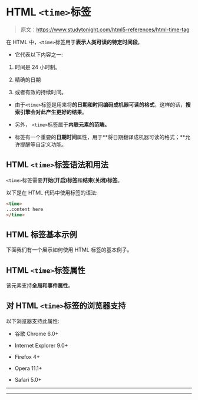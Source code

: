 # HTML `<time>`标签

> 原文：<https://www.studytonight.com/html5-references/html-time-tag>

在 HTML 中，`<time>`标签用于**表示人类可读的特定时间段**。

*   它代表以下内容之一:

1.  时间是 24 小时制。

2.  精确的日期

3.  或者有效的持续时间。

*   由于`<time>`标签是用来将**的日期和时间编码成机器可读的格式**，这样的话，**搜索引擎会对此产生更好的结果**。

*   另外， `<time>`标签属于**内联元素的范畴。**

*   <time>标签有一个重要的**日期时间**属性，用于**将日期翻译成机器可读的格式；**允许提醒等自定义功能。</time>

## HTML `<time>`标签语法和用法

`<time>`标签需要**开始(开启)标签**和**结束(关闭)标签**。

以下是在 HTML 代码中使用<time>标签的语法:</time>

```html
<time>
..content here
</time>
```

## HTML <time>标签基本示例</time>

下面我们有一个展示如何使用 HTML <time>标签的基本例子。</time>

## HTML `<time>`标签属性

该元素支持**全局和事件属性**。

## 对 HTML `<time>`标签的浏览器支持

以下浏览器支持此属性:

*   谷歌 Chrome 6.0+

*   Internet Explorer 9.0+

*   Firefox 4+

*   Opera 11.1+

*   Safari 5.0+

* * *

* * *